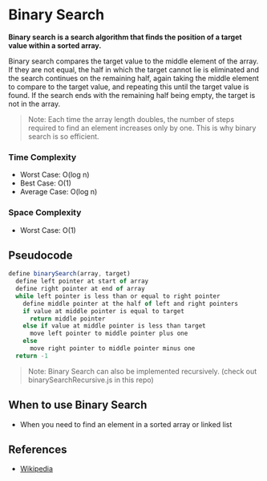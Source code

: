 # Binary Search

**Binary search is a search algorithm that finds the position of a target value within a sorted array.**

Binary search compares the target value to the middle element of the array. If they are not equal, the half in which the target cannot lie is eliminated and the search continues on the remaining half, again taking the middle element to compare to the target value, and repeating this until the target value is found. If the search ends with the remaining half being empty, the target is not in the array.

> Note: Each time the array length doubles, the number of steps required to find an element increases only by one. This is why binary search is so efficient.

### Time Complexity

- Worst Case: O(log n)
- Best Case: O(1)
- Average Case: O(log n)

### Space Complexity

- Worst Case: O(1)

## Pseudocode

```js
define binarySearch(array, target)
  define left pointer at start of array
  define right pointer at end of array
  while left pointer is less than or equal to right pointer
    define middle pointer at the half of left and right pointers
    if value at middle pointer is equal to target
      return middle pointer
    else if value at middle pointer is less than target
      move left pointer to middle pointer plus one
    else
      move right pointer to middle pointer minus one
  return -1
```

> Note: Binary Search can also be implemented recursively. (check out binarySearchRecursive.js in this repo)

## When to use Binary Search

- When you need to find an element in a sorted array or linked list

## References

- [Wikipedia](https://en.wikipedia.org/wiki/Binary_search_algorithm)
